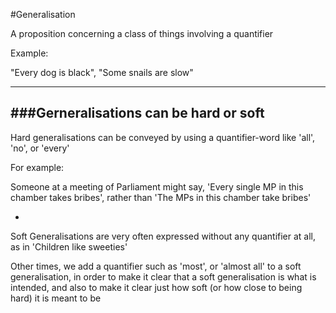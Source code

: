 #Generalisation

A proposition concerning a class of things involving a quantifier

Example:

"Every dog is black", "Some snails are slow"

***

###Gerneralisations can be hard or soft
-

Hard generalisations can be conveyed by using a quantifier-word like 'all', 'no', or 'every'

For example:

Someone at a meeting of Parliament might say, 'Every single MP in this chamber takes bribes', rather than 'The MPs in this chamber take bribes'

-

Soft Generalisations are very often expressed without any quantifier at all, as in 'Children like sweeties'

Other times, we add a quantifier such as 'most', or 'almost all' to a soft generalisation, in order to make it clear that a soft generalisation is what is intended, and also to make it clear just how soft (or how close to being hard) it is meant to be